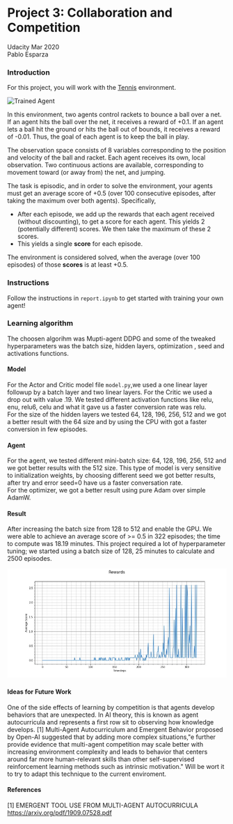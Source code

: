 [//]: # (Image References)

[image1]: https://user-images.githubusercontent.com/10624937/42135623-e770e354-7d12-11e8-998d-29fc74429ca2.gif "Trained Agent"

# Project 3: Collaboration and Competition  

Udacity Mar 2020  
Pablo Esparza  

### Introduction  

For this project, you will work with the [Tennis](https://github.com/Unity-Technologies/ml-agents/blob/master/docs/Learning-Environment-Examples.md#tennis) environment.

![Trained Agent][image1]

In this environment, two agents control rackets to bounce a ball over a net. If an agent hits the ball over the net, it receives a reward of +0.1.  If an agent lets a ball hit the ground or hits the ball out of bounds, it receives a reward of -0.01.  Thus, the goal of each agent is to keep the ball in play.

The observation space consists of 8 variables corresponding to the position and velocity of the ball and racket. Each agent receives its own, local observation.  Two continuous actions are available, corresponding to movement toward (or away from) the net, and jumping. 

The task is episodic, and in order to solve the environment, your agents must get an average score of +0.5 (over 100 consecutive episodes, after taking the maximum over both agents). Specifically,

- After each episode, we add up the rewards that each agent received (without discounting), to get a score for each agent. This yields 2 (potentially different) scores. We then take the maximum of these 2 scores.
- This yields a single **score** for each episode.

The environment is considered solved, when the average (over 100 episodes) of those **scores** is at least +0.5.

### Instructions

Follow the instructions in `report.ipynb` to get started with training your own agent!  

### Learning algorithm  

The choosen algorihm was Mupti-agent DDPG and some of the tweaked hyperparameters was the batch size, hidden layers, optimization , seed and activations functions.

#### Model  

For the Actor and Critic model file `model.py`,we used a one linear layer followup by a batch layer and two linear layers. For the Critic we used a drop out with value .19. We tested different activation functions like relu, enu, relu6, celu and what it gave us a faster conversion rate was relu.  
For the size of the hidden layers we tested 64, 128, 196, 256, 512 and we got a better result with the 64 size and by using the CPU with got a faster conversion in few episodes.


#### Agent  

For the agent, we tested different mini-batch size: 64, 128, 196, 256, 512 and we got better results with the 512 size.
This type of model is very sensitive to initialization weights, by choosing different seed we got better results, after try and error seed=0 have us a faster conversation rate.  
For the optimizer, we got a better result using pure Adam over simple AdamW.  


#### Result  

After increasing the batch size from 128 to 512 and enable the GPU. We were able to achieve an average score of >= 0.5 in 322 episodes; the time to compute was 18.19 minutes. This project required a lot of hyperparameter tuning; we started using a batch size of 128, 25 minutes to calculate and 2500 episodes.

![image2](https://github.com/esparza83/esparza83-udacity_rl_project3/blob/master/learning.jpg "Rewards plot")
 

#### Ideas for Future Work  

One of the side effects of learning by competition is that agents develop behaviors that are unexpected. In AI theory, this is known as agent autocurricula and represents a first row sit to observing how knowledge develops. [1] Multi-Agent Autocurriculum and Emergent Behavior proposed by Open-AI suggested that by adding more complex situations,"e further provide evidence that multi-agent competition may scale better with increasing environment complexity and leads to behavior that centers around far more human-relevant skills than other self-supervised reinforcement learning methods such as intrinsic motivation."  Will be wort it to try to adapt this technique to the current enviroment.

#### References
[1] EMERGENT TOOL USE FROM MULTI-AGENT AUTOCURRICULA https://arxiv.org/pdf/1909.07528.pdf

